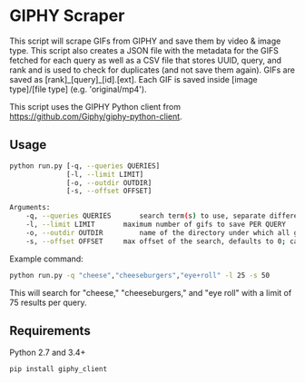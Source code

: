 # GIPHY Scraper

This script will scrape GIFs from GIPHY and save them by video & image type. This script also creates a JSON file with the metadata for the GIFS fetched for each query as well as a CSV file that stores UUID, query, and rank and is used to check for duplicates (and not save them again). GIFs are saved as [rank]\_[query]\_[id].[ext]. Each GIF is saved inside [image type]/[file type]  (e.g. 'original/mp4').

This script uses the GIPHY Python client from https://github.com/Giphy/giphy-python-client.

## Usage

```sh
python run.py [-q, --queries QUERIES]
			  [-l, --limit LIMIT]
			  [-o, --outdir OUTDIR]
			  [-s, --offset OFFSET]

Arguments:
	-q, --queries QUERIES 		search term(s) to use, separate different terms by comma with NO SPACE, use + signs as spaces for phrases
	-l, --limit LIMIT 		maximum number of gifs to save PER QUERY
	-o, --outdir OUTDIR 		name of the directory under which all gifs will be saved
	-s, --offset OFFSET		max offset of the search, defaults to 0; can be between 0 and 100, but should be a multiple of 25 or a multiple of the limit; e.g. if offset = 50, it gets 25 gifs starting from the 1st result, another 25 starting from the 26th result, and another 25 starting from the 51st result; so total number of results returned is limit + offset
```
Example command:
```sh
python run.py -q "cheese","cheeseburgers","eye+roll" -l 25 -s 50
```
This will search for "cheese," "cheeseburgers," and "eye roll" with a limit of 75 results per query. 
## Requirements

Python 2.7 and 3.4+

```sh
pip install giphy_client
```

